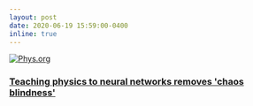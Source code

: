 ```yaml
---
layout: post
date: 2020-06-19 15:59:00-0400
inline: true
---
```


<article class="post msm">
<a target="_blank" class="block_link" href="https://phys.org/news/2020-06-physics-neural-networks-chaos.html"><img alt="Phys.org" class="avatar" src="https://s3.amazonaws.com/weyland.altmetric.com/news_sources/logos/000/000/185/normal/image.jpeg?1369927351">
<div class="content with_image">
<h3>Teaching physics to neural networks removes 'chaos blindness'</h3>
</div>
</a>
</article>